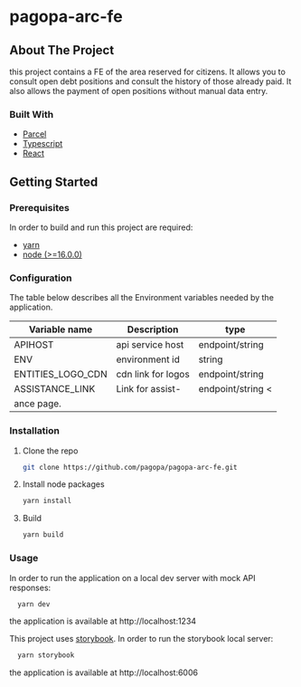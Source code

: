 # pagopa-arc-fe

## About The Project

this project contains a FE of the area reserved for citizens. It allows you to consult open debt positions and consult the history of those already paid. It also allows the payment of open positions without manual data entry.

### Built With
- [Parcel](https://parceljs.org)
- [Typescript](https://www.typescriptlang.org)
- [React](https://it.legacy.reactjs.org/)

## Getting Started

### Prerequisites

In order to build and run this project are required:
- [yarn](https://yarnpkg.com/)
- [node (>=16.0.0)](https://nodejs.org/it/)

### Configuration

The table below describes all the Environment variables needed by the application.

| Variable name    | Description       | type            |
|------------------|-------------------|-----------------|
| APIHOST          | api service host  | endpoint/string |
| ENV              | environment id    | string          |
| ENTITIES_LOGO_CDN| cdn link for logos| endpoint/string |
| ASSISTANCE_LINK  | Link for assist-  | endpoint/string <|
                     ance page.        |                 |

### Installation

1. Clone the repo
   ```sh
   git clone https://github.com/pagopa/pagopa-arc-fe.git
   ```
2. Install node packages
   ```sh
   yarn install
   ```
3. Build
   ```sh
   yarn build
   ```

### Usage

In order to run the application on a local dev server with mock API responses:
```sh
  yarn dev
```
the application is available at http://localhost:1234

This project uses [storybook](https://storybook.js.org/).
In order to run the storybook local server:
```sh
  yarn storybook
```
the application is available at http://localhost:6006
